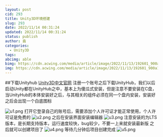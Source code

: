 ```yaml
---
layout: post
cid: 293
title: Unity3D环境搭建
slug: 293
date: 2022/11/14 00:31:24
updated: 2022/11/14 00:31:24
status: publish
author: 翕
categories: 
  - Unity3D
tags: 
abcimg: able
bimg: https://cdn.acwing.com/media/article/image/2022/11/13/192601_900a14fd63-unity3D.jpg
img: https://cdn.acwing.com/media/article/image/2022/11/13/192601_900a14fd63-unity3D.jpg
---
```



##下载Unityhub
[Unity3D中文官网][1]
注册一个账号之后下载UnityHub，我们以后启动Unity都在UnityHub之中，基本上为傻瓜式安装，但是注意不要安装在C盘，当UnityHub的本体安装好之后，与其相关的组件必须在同一个盘内安装，安装好之后会出现一个白底图标

![u1.png](https://cdn.acwing.com/media/article/image/2022/11/14/192601_4a26ae8563-u1.png) 
打开它登录自己的账号后，需要添加个人许可证才能正常使用，个人许可证是免费的
![u2.png](https://cdn.acwing.com/media/article/image/2022/11/14/192601_916c2c6e63-u2.png) 
之后在安装界面安装编辑器
![u3.png](https://cdn.acwing.com/media/article/image/2022/11/14/192601_b65745d963-u3.png)
注意安装的为LTS版本，是长期支持版本，运行速度较快，bug较少，不要一上来就安装最新版
之后就可以创建项目了
![u4.png](https://cdn.acwing.com/media/article/image/2022/11/14/192601_76132ab963-u4.png) 
等待几分钟后项目创建完成
![u5.png](https://cdn.acwing.com/media/article/image/2022/11/14/192601_80b15bde63-u5.png) 

  [1]: https://unity.cn/